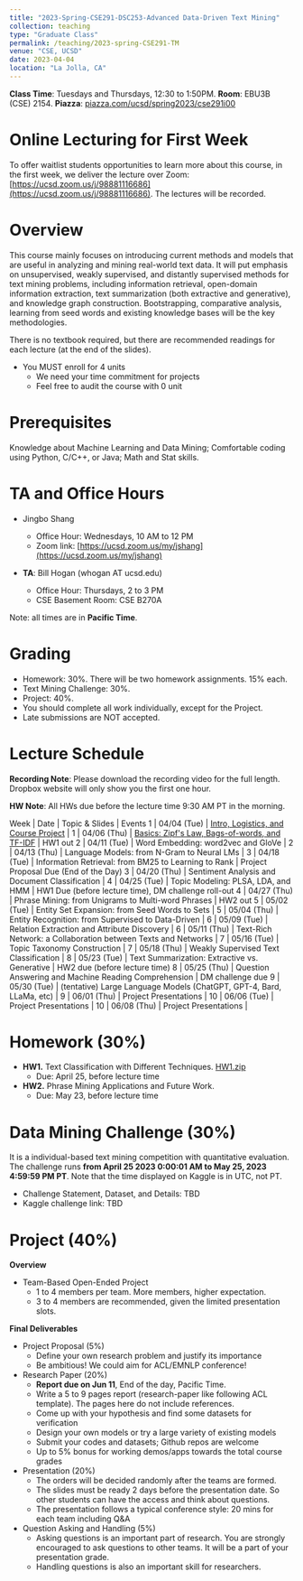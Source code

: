 ```yaml
---
title: "2023-Spring-CSE291-DSC253-Advanced Data-Driven Text Mining"
collection: teaching
type: "Graduate Class"
permalink: /teaching/2023-spring-CSE291-TM
venue: "CSE, UCSD"
date: 2023-04-04
location: "La Jolla, CA"
---
```


**Class Time**: Tuesdays and Thursdays, 12:30 to 1:50PM.  **Room**: EBU3B (CSE) 2154.  **Piazza**: [piazza.com/ucsd/spring2023/cse291i00](https://piazza.com/ucsd/spring2023/cse291i00)


Online Lecturing for First Week
======

To offer waitlist students opportunities to learn more about this course, in the first week, we deliver the lecture over Zoom: [https://ucsd.zoom.us/j/98881116686](https://ucsd.zoom.us/j/98881116686). The lectures will be recorded. 

Overview
======

This course mainly focuses on introducing current methods and models that are useful in analyzing and mining real-world text data. It will put emphasis on unsupervised, weakly supervised, and distantly supervised methods for text mining problems, including information retrieval, open-domain information extraction, text summarization (both extractive and generative), and knowledge graph construction. Bootstrapping, comparative analysis, learning from seed words and existing knowledge bases will be the key methodologies.

There is no textbook required, but there are recommended readings for each lecture (at the end of the slides).

- You MUST enroll for 4 units
    - We need your time commitment for projects
    - Feel free to audit the course with 0 unit


Prerequisites
======

Knowledge about Machine Learning and Data Mining; Comfortable coding using Python, C/C++, or Java; Math and Stat skills.

TA and Office Hours
======

- Jingbo Shang
    - Office Hour: Wednesdays, 10 AM to 12 PM
    - Zoom link: [https://ucsd.zoom.us/my/jshang](https://ucsd.zoom.us/my/jshang)

- **TA**: Bill Hogan (whogan AT ucsd.edu)
    - Office Hour: Thursdays, 2 to 3 PM
    - CSE Basement Room: CSE B270A

Note: all times are in **Pacific Time**.

Grading
======

- Homework: 30%. There will be two homework assignments. 15% each. 
- Text Mining Challenge: 30%.
- Project: 40%.
- You should complete all work individually, except for the Project.
- Late submissions are NOT accepted.

Lecture Schedule
======

**Recording Note**: Please download the recording video for the full length. Dropbox website will only show you the first one hour.

**HW Note**: All HWs due before the lecture time 9:30 AM PT in the morning. 

Week | Date        | Topic & Slides                                                  | Events
1    | 04/04 (Tue) | [Intro, Logistics, and Course Project](https://www.dropbox.com/sh/1r8g3f2kzuank3g/AABoV9NF5PewF1Zwg8rxoVqRa?dl=0) |
1    | 04/06 (Thu) | [Basics: Zipf's Law, Bags-of-words, and TF-IDF](https://www.dropbox.com/sh/5xqopi8t74s2hp6/AAAYz3mo9iWOsA1ZoLwiuCQca?dl=0) | HW1 out
2    | 04/11 (Tue) | Word Embedding: word2vec and GloVe |
2    | 04/13 (Thu) | Language Models: from N-Gram to Neural LMs |
3    | 04/18 (Tue) | Information Retrieval: from BM25 to Learning to Rank | Project Proposal Due (End of the Day)
3    | 04/20 (Thu) | Sentiment Analysis and Document Classification |
4    | 04/25 (Tue) | Topic Modeling: PLSA, LDA, and HMM | HW1 Due (before lecture time), DM challenge roll-out
4    | 04/27 (Thu) | Phrase Mining: from Unigrams to Multi-word Phrases | HW2 out
5    | 05/02 (Tue) | Entity Set Expansion: from Seed Words to Sets |
5    | 05/04 (Thu) | Entity Recognition: from Supervised to Data-Driven |
6    | 05/09 (Tue) | Relation Extraction and Attribute Discovery |
6    | 05/11 (Thu) | Text-Rich Network: a Collaboration between Texts and Networks |
7    | 05/16 (Tue) | Topic Taxonomy Construction |
7    | 05/18 (Thu) | Weakly Supervised Text Classification |
8    | 05/23 (Tue) | Text Summarization: Extractive vs. Generative | HW2 due (before lecture time)
8    | 05/25 (Thu) | Question Answering and Machine Reading Comprehension | DM challenge due
9    | 05/30 (Tue) | (tentative) Large Language Models (ChatGPT, GPT-4, Bard, LLaMa, etc) | 
9    | 06/01 (Thu) | Project Presentations                                           |
10   | 06/06 (Tue) | Project Presentations                                           |
10   | 06/08 (Thu) | Project Presentations                                           |

Homework (30%)
======

- **HW1.** Text Classification with Different Techniques. [HW1.zip](https://www.dropbox.com/s/3yy3fwhi602pgbt/HW-1.zip?dl=0)
    - Due: April 25, before lecture time
- **HW2.** Phrase Mining Applications and Future Work. 
    - Due: May 23, before lecture time

Data Mining Challenge (30%)
======

It is a individual-based text mining competition with quantitative evaluation. 
The challenge runs **from April 25 2023 0:00:01 AM to May 25, 2023 4:59:59 PM PT**. Note that the time displayed on Kaggle is in UTC, not PT.

- Challenge Statement, Dataset, and Details: TBD
- Kaggle challenge link: TBD

Project (40%)
======

**Overview**
- Team-Based Open-Ended Project
    - 1 to 4 members per team. More members, higher expectation.
    - 3 to 4 members are recommended, given the limited presentation slots.

**Final Deliverables**
- Project Proposal (5%)
    - Define your own research problem and justify its importance
    - Be ambitious! We could aim for ACL/EMNLP conference!
- Research Paper (20%)
    - **Report due on Jun 11**, End of the day, Pacific Time. 
    - Write a 5 to 9 pages report (research-paper like following ACL template). The pages here do not include references.
    - Come up with your hypothesis and find some datasets for verification
    - Design your own models or try a large variety of existing models
    - Submit your codes and datasets; Github repos are welcome
    - Up to 5% bonus for working demos/apps towards the total course grades
- Presentation (20%)
    - The orders will be decided randomly after the teams are formed.
    - The slides must be ready 2 days before the presentation date. So other students can have the access and think about questions.
    - The presentation follows a typical conference style: 20 mins for each team including Q&A
- Question Asking and Handling (5%)
    - Asking questions is an important part of research. You are strongly encouraged to ask 
    questions to other teams. It will be a part of your presentation grade.
    - Handling questions is also an important skill for researchers. 
